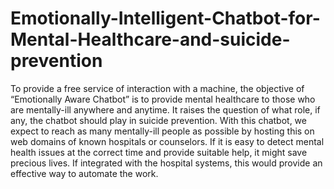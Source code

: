 # Emotionally-Intelligent-Chatbot-for-Mental-Healthcare-and-suicide-prevention
To provide a free service of interaction with a machine, the objective of “Emotionally Aware Chatbot” is to provide mental healthcare to those who are mentally-ill anywhere and anytime. It raises the question of what role, if any, the chatbot should play in suicide prevention. With this chatbot, we expect to reach as many mentally-ill people as possible by hosting this on web domains of known hospitals or counselors. If it is easy to detect mental health issues at the correct time and provide suitable help, it might save precious lives. If integrated with the hospital systems, this would provide an effective way to automate the work.
